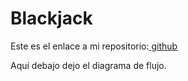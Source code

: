 # Blackjack
Este es el enlace a mi repositorio:[ github](https://github.com/Xavitheforce/Blackjack)

Aquí debajo dejo el diagrama de flujo.

